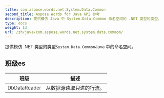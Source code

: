 ```yaml
---
title: com.aspose.words.net.System.Data.Common
second_title: Aspose.Words for Java API 参考
description: 提供模仿 Java 中 System.Data.Common 命名空间的 .NET 类型的类型。
type: docs
weight: 13
url: /zh/java/com.aspose.words.net.system.data.common/
---
```



提供模仿 .NET 类型的类型`System.Data.Common`Java 中的命名空间。


## 班级es

| 班级 | 描述 |
| --- | --- |
| [DbDataReader](../com.aspose.words.net.system.data.common/dbdatareader) | 从数据源读取只进的行流。 |